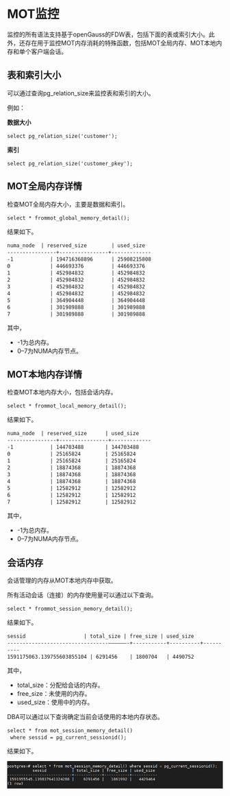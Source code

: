 # MOT监控<a name="ZH-CN_TOPIC_0289900884"></a>

监控的所有语法支持基于openGauss的FDW表，包括下面的表或索引大小。此外，还存在用于监控MOT内存消耗的特殊函数，包括MOT全局内存、MOT本地内存和单个客户端会话。

## 表和索引大小<a name="zh-cn_topic_0283137103_zh-cn_topic_0280525149_section17555516"></a>

可以通过查询pg\_relation\_size来监控表和索引的大小。

例如：

**数据大小**

```
select pg_relation_size('customer');
```

**索引**

```
select pg_relation_size('customer_pkey');
```

## MOT全局内存详情<a name="zh-cn_topic_0283137103_zh-cn_topic_0280525149_section23781917"></a>

检查MOT全局内存大小，主要是数据和索引。

```
select * frommot_global_memory_detail();
```

结果如下。

```
numa_node  | reserved_size        | used_size 
----------------+----------------+------------- 
-1            | 194716368896      | 25908215808 
0             | 446693376         | 446693376 
1             | 452984832         | 452984832 
2             | 452984832         | 452984832 
3             | 452984832         | 452984832 
4             | 452984832         | 452984832 
5             | 364904448         | 364904448 
6             | 301989888         | 301989888 
7             | 301989888         | 301989888
```

其中，

-   -1为总内存。
-   0–7为NUMA内存节点。

## MOT本地内存详情<a name="zh-cn_topic_0283137103_zh-cn_topic_0280525149_section12710669"></a>

检查MOT本地内存大小，包括会话内存。

```
select * frommot_local_memory_detail();
```

结果如下。

```
numa_node  | reserved_size      | used_size    
----------------+----------------+------------- 
-1            | 144703488       | 144703488 
0             | 25165824        | 25165824 
1             | 25165824        | 25165824 
2             | 18874368        | 18874368 
3             | 18874368        | 18874368 
4             | 18874368        | 18874368 
5             | 12582912        | 12582912 
6             | 12582912        | 12582912 
7             | 12582912        | 12582912
```

其中，

-   -1为总内存。
-   0–7为NUMA内存节点。

## 会话内存<a name="zh-cn_topic_0283137103_zh-cn_topic_0280525149_section47287164"></a>

会话管理的内存从MOT本地内存中获取。

所有活动会话（连接）的内存使用量可以通过以下查询。

```
select * frommot_session_memory_detail();
```

结果如下。

```
sessid                   | total_size | free_size | used_size 
---------------------------------––––––-+-----------+----------+---------- 
1591175063.139755603855104 | 6291456    | 1800704   | 4490752 
```

其中，

-   total\_size：分配给会话的内存。
-   free\_size：未使用的内存。
-   used\_size：使用中的内存。

DBA可以通过以下查询确定当前会话使用的本地内存状态。

```
select * from mot_session_memory_detail()  
 where sessid = pg_current_sessionid();
```

结果如下。

![](figures/zh-cn_image_0289900225.png)

